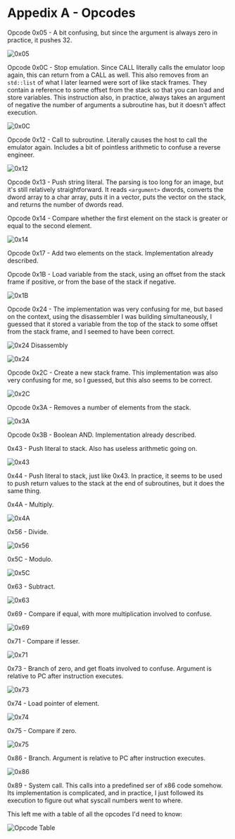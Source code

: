 # Appedix A - Opcodes

Opcode 0x05 - A bit confusing, but since the argument is always zero in practice, it pushes 32.

![0x05](Images/Opcode0x05.png?raw=true)

Opcode 0x0C - Stop emulation. Since CALL literally calls the emulator loop again, this can return from a CALL as well. This also removes from an `std::list` of what I later learned were sort of like stack frames. They contain a reference to some offset from the stack so that you can load and store variables. This instruction also, in practice, always takes an argument of negative the number of arguments a subroutine has, but it doesn't affect execution.

![0x0C](Images/Opcode0x0C.png?raw=true)

Opcode 0x12 - Call to subroutine. Literally causes the host to call the emulator again. Includes a bit of pointless arithmetic to confuse a reverse engineer.

![0x12](Images/Opcode0x12.png?raw=true)

Opcode 0x13 - Push string literal. The parsing is too long for an image, but it's still relatively straightforward. It reads `<argument>` dwords, converts the dword array to a char array, puts it in a vector, puts the vector on the stack, and returns the number of dwords read.

Opcode 0x14 - Compare whether the first element on the stack is greater or equal to the second element.

![0x14](Images/Opcode0x14.png?raw=true)

Opcode 0x17 - Add two elements on the stack. Implementation already described.

Opcode 0x1B - Load variable from the stack, using an offset from the stack frame if positive, or from the base of the stack if negative.

![0x1B](Images/Opcode0x1B.png?raw=true)

Opcode 0x24 - The implementation was very confusing for me, but based on the context, using the disassembler I was building simultaneously, I guessed that it stored a variable from the top of the stack to some offset from the stack frame, and I seemed to have been correct.

![0x24 Disassembly](Images/Opcode0x24-1.png?raw=true)

![0x24](Images/Opcode0x24-2.png?raw=true)

Opcode 0x2C - Create a new stack frame. This implementation was also very confusing for me, so I guessed, but this also seems to be correct.

![0x2C](Images/Opcode0x2C.png?raw=true)

Opcode 0x3A - Removes a number of elements from the stack.

![0x3A](Images/Opcode0x3A.png?raw=true)

Opcode 0x3B - Boolean AND. Implementation already described.

0x43 - Push literal to stack. Also has useless arithmetic going on.

![0x43](Images/Opcode0x43.png?raw=true)

0x44 - Push literal to stack, just like 0x43. In practice, it seems to be used to push return values to the stack at the end of subroutines, but it does the same thing.

0x4A - Multiply.

![0x4A](Images/Opcode0x4A.png?raw=true)

0x56 - Divide.

![0x56](Images/Opcode0x56.png?raw=true)

0x5C - Modulo.

![0x5C](Images/Opcode0x5C.png?raw=true)

0x63 - Subtract.

![0x63](Images/Opcode0x63.png?raw=true)

0x69 - Compare if equal, with more multiplication involved to confuse.

![0x69](Images/Opcode0x69.png?raw=true)

0x71 - Compare if lesser.

![0x71](Images/Opcode0x71.png?raw=true)

0x73 - Branch of zero, and get floats involved to confuse. Argument is relative to PC after instruction executes.

![0x73](Images/Opcode0x73.png?raw=true)

0x74 - Load pointer of element.

![0x74](Images/Opcode0x74.png?raw=true)

0x75 - Compare if zero.

![0x75](Images/Opcode0x74.png?raw=true)

0x86 - Branch. Argument is relative to PC after instruction executes.

![0x86](Images/Opcode0x86.png?raw=true)

0x89 - System call. This calls into a predefined ser of x86 code somehow. Its implementation is complicated, and in practice, I just followed its execution to figure out what syscall numbers went to where.

This left me with a table of all the opcodes I'd need to know:

![Opcode Table](Images/OpcodeTable.png?raw=true)